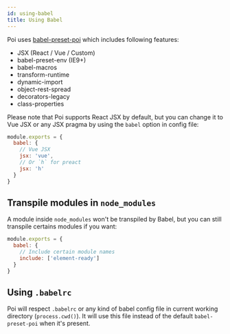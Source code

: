 ```yaml
---
id: using-babel
title: Using Babel
---
```


Poi uses [babel-preset-poi](https://github.com/egoist/poi/blob/master/packages/babel-preset-poi/README.md) which includes following features:

- JSX (React / Vue / Custom)
- babel-preset-env (IE9+)
- babel-macros
- transform-runtime
- dynamic-import
- object-rest-spread
- decorators-legacy
- class-properties

Please note that Poi supports React JSX by default, but you can change it to Vue JSX or any JSX pragma by using the `babel` option in config file:

```js
module.exports = {
  babel: {
    // Vue JSX
    jsx: 'vue',
    // Or `h` for preact
    jsx: 'h'
  }
}
```

## Transpile modules in `node_modules`

A module inside `node_modules` won't be transpiled by Babel, but you can still transpile certains modules if you want:

```js
module.exports = {
  babel: {
    // Include certain module names
    include: ['element-ready']
  }
}
```

## Using `.babelrc`

Poi will respect `.babelrc` or any kind of babel config file in current working directory (`process.cwd()`). It will use this file instead of the default `babel-preset-poi` when it's present.